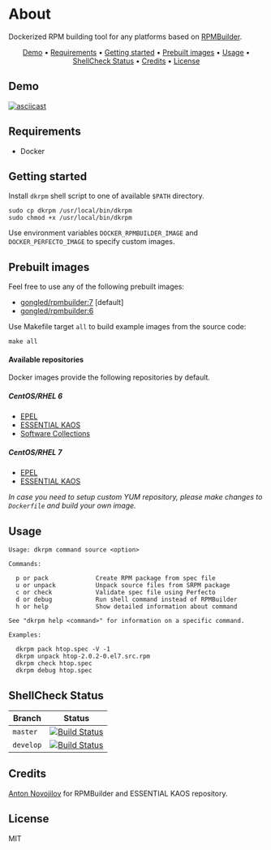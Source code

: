 # About

Dockerized RPM building tool for any platforms based on [RPMBuilder](https://github.com/essentialkaos/rpmbuilder).

<p align="center"><a href="#demo">Demo</a> • <a href="#requirements">Requirements</a> • <a href="#getting-started">Getting started</a> • <a href="#prebuilt-images">Prebuilt images</a> • <a href="#usage">Usage</a> • <a href="#shellcheck-status">ShellCheck Status</a> • <a href="#credits">Credits</a> • <a href="#license">License</a></p>

## Demo

[![asciicast](https://asciinema.org/a/134855.png)](https://asciinema.org/a/134855)

## Requirements

- Docker

## Getting started

Install `dkrpm` shell script to one of available `$PATH` directory.

```shell
sudo cp dkrpm /usr/local/bin/dkrpm
sudo chmod +x /usr/local/bin/dkrpm
```

Use environment variables `DOCKER_RPMBUILDER_IMAGE` and `DOCKER_PERFECTO_IMAGE` to specify custom images.

## Prebuilt images

Feel free to use any of the following prebuilt images:

- [gongled/rpmbuilder:7](https://hub.docker.com/r/gongled/rpmbuilder/) [default]
- [gongled/rpmbuilder:6](https://hub.docker.com/r/gongled/rpmbuilder/)

Use Makefile target `all` to build example images from the source code:

```
make all
```

#### Available repositories

Docker images provide the following repositories by default.

##### CentOS/RHEL 6

- [EPEL](https://fedoraproject.org/wiki/EPEL)
- [ESSENTIAL KAOS](https://github.com/essentialkaos/kaos-repo)
- [Software Collections](https://linux.web.cern.ch/linux/other.shtml)

##### CentOS/RHEL 7

- [EPEL](https://fedoraproject.org/wiki/EPEL)
- [ESSENTIAL KAOS](https://github.com/essentialkaos/kaos-repo)

_In case you need to setup custom YUM repository, please make changes to `Dockerfile` and build your own image._

## Usage

```
Usage: dkrpm command source <option>

Commands:

  p or pack             Create RPM package from spec file
  u or unpack           Unpack source files from SRPM package
  c or check            Validate spec file using Perfecto
  d or debug            Run shell command instead of RPMBuilder
  h or help             Show detailed information about command

See "dkrpm help <command>" for information on a specific command.

Examples:

  dkrpm pack htop.spec -V -1
  dkrpm unpack htop-2.0.2-0.el7.src.rpm
  dkrpm check htop.spec
  dkrpm debug htop.spec
```

## ShellCheck Status

| Branch | Status |
|------------|--------|
| `master` | [![Build Status](https://travis-ci.org/gongled/dkrpm.svg?branch=master)](https://travis-ci.org/gongled/dkrpm) |
| `develop` | [![Build Status](https://travis-ci.org/gongled/dkrpm.svg?branch=develop)](https://travis-ci.org/gongled/dkrpm) |

## Credits

[Anton Novojilov](https://github.com/andyone) for RPMBuilder and ESSENTIAL KAOS repository.

## License

MIT
